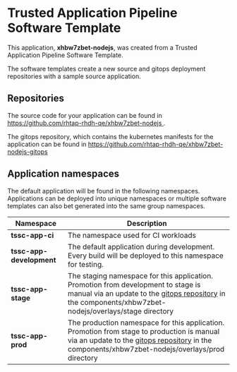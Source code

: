 # Trusted Application Pipeline Software Template

This application, **xhbw7zbet-nodejs**, was created from a Trusted Application Pipeline Software Template.

The software templates create a new source and gitops deployment repositories with a sample source application. 

## Repositories

The source code for your application can be found in [https://github.com/rhtap-rhdh-qe/xhbw7zbet-nodejs ](https://github.com/rhtap-rhdh-qe/xhbw7zbet-nodejs ).
 
The gitops repository, which contains the kubernetes manifests for the application can be found in 
[https://github.com/rhtap-rhdh-qe/xhbw7zbet-nodejs-gitops ](https://github.com/rhtap-rhdh-qe/xhbw7zbet-nodejs-gitops ) 

## Application namespaces 

The default application will be found in the following namespaces. Applications can be deployed into unique namespaces or multiple software templates can also bet generated into the same group namespaces.  

|  Namespace   |  Description   |  
| -------- | -------- |
| **tssc-app-ci** | The namespace used for CI workloads |
| **tssc-app-development** | The default application during development. Every build will be deployed to this namespace for testing. |
| **tssc-app-stage** | The staging namespace for this application. Promotion from development to stage is manual via an update to the [gitops repository](https://github.com/rhtap-rhdh-qe/xhbw7zbet-nodejs-gitops ) in the components/xhbw7zbet-nodejs/overlays/stage directory |
| **tssc-app-prod** | The production namespace for this application. Promotion from stage to production is manual via an update to the [gitops repository](https://github.com/rhtap-rhdh-qe/xhbw7zbet-nodejs-gitops ) in the components/xhbw7zbet-nodejs/overlays/prod directory |